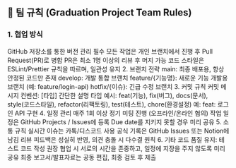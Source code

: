 ## 👥 팀 규칙 (Graduation Project Team Rules)

### 1. 협업 방식
GitHub 저장소를 통한 버전 관리 필수
모든 작업은 개인 브랜치에서 진행 후 Pull Request(PR)로 병합
PR은 최소 1명 이상의 리뷰 후 머지 가능
코드 스타일은 ESLint/Prettier 규칙을 따르며, 일관성 유지
2. 브랜치 전략
main: 최종 배포용, 항상 안정된 코드만 존재
develop: 개발 통합 브랜치
feature/{기능명}: 새로운 기능 개발용 브랜치 (예: feature/login-api)
hotfix/{이슈}: 긴급 수정 브랜치
3. 커밋 규칙
커밋 메시지 컨벤션:
[타입] 간단한 설명
타입 예시: feat(기능), fix(버그), docs(문서), style(코드스타일), refactor(리팩토링), test(테스트), chore(환경설정)
예: feat: 로그인 API 구현
4. 일정 관리
매주 1회 이상 정기 미팅 진행 (오프라인/온라인 협의)
작업 일정은 GitHub Projects / Issues에 등록
Due date를 지키지 못할 경우 미리 공유
5. 소통 규칙
실시간 이슈는 카톡/디스코드 사용
공식 기록은 GitHub Issues 또는 Notion에 남김
리뷰 피드백은 성실히 반영, 의견 충돌 시 다수결 원칙
6. 기타
코드 품질 유지: 테스트 코드 작성 권장
협업 시 서로의 시간을 존중하고, 일정에 지장을 주지 않도록 미리 공유
최종 보고서/발표자료는 공동 편집, 최종 검토 후 제출
